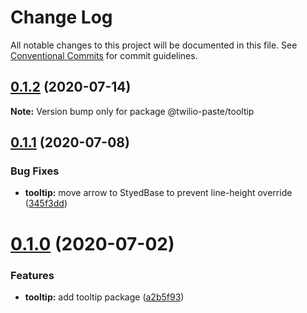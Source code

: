 # Change Log

All notable changes to this project will be documented in this file.
See [Conventional Commits](https://conventionalcommits.org) for commit guidelines.

## [0.1.2](https://github.com/twilio-labs/paste/compare/@twilio-paste/tooltip@0.1.1...@twilio-paste/tooltip@0.1.2) (2020-07-14)

**Note:** Version bump only for package @twilio-paste/tooltip





## [0.1.1](https://github.com/twilio-labs/paste/compare/@twilio-paste/tooltip@0.1.0...@twilio-paste/tooltip@0.1.1) (2020-07-08)


### Bug Fixes

* **tooltip:** move arrow to StyedBase to prevent line-height override ([345f3dd](https://github.com/twilio-labs/paste/commit/345f3ddb690e5ea20a482ac8479fa111a9025176))





# [0.1.0](https://github.com/twilio-labs/paste/compare/@twilio-paste/tooltip@0.0.2...@twilio-paste/tooltip@0.1.0) (2020-07-02)


### Features

* **tooltip:** add tooltip package ([a2b5f93](https://github.com/twilio-labs/paste/commit/a2b5f93d6e92d46a5d7ea37d282426b611252af0))
